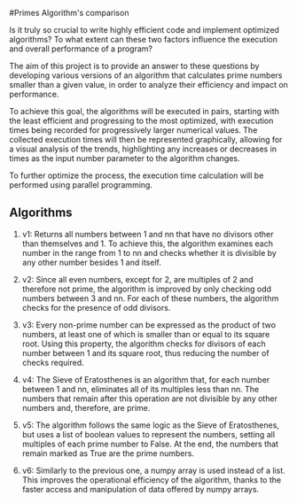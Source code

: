 #Primes Algorithm's comparison 


Is it truly so crucial to write highly efficient code and implement optimized algorithms? To what extent can these two factors influence the execution and overall performance of a program?

The aim of this project is to provide an answer to these questions by developing various versions of an algorithm that calculates prime numbers smaller than a given value, in order to analyze their efficiency and impact on performance.

To achieve this goal, the algorithms will be executed in pairs, starting with the least efficient and progressing to the most optimized, with execution times being recorded for progressively larger numerical values. The collected execution times will then be represented graphically, allowing for a visual analysis of the trends, highlighting any increases or decreases in times as the input number parameter to the algorithm changes.

To further optimize the process, the execution time calculation will be performed using parallel programming.

## Algorithms
1) v1: Returns all numbers between 1 and nn that have no divisors other than themselves and 1. To achieve this, the algorithm examines each number in the range from 1 to nn and checks whether it is divisible by any other number besides 1 and itself.

2) v2: Since all even numbers, except for 2, are multiples of 2 and therefore not prime, the algorithm is improved by only checking odd numbers between 3 and nn. For each of these numbers, the algorithm checks for the presence of odd divisors.

3) v3: Every non-prime number can be expressed as the product of two numbers, at least one of which is smaller than or equal to its square root. Using this property, the algorithm checks for divisors of each number between 1 and its square root, thus reducing the number of checks required.

4) v4: The Sieve of Eratosthenes is an algorithm that, for each number between 1 and nn, eliminates all of its multiples less than nn. The numbers that remain after this operation are not divisible by any other numbers and, therefore, are prime.

5) v5: The algorithm follows the same logic as the Sieve of Eratosthenes, but uses a list of boolean values to represent the numbers, setting all multiples of each prime number to False. At the end, the numbers that remain marked as True are the prime numbers.

6) v6: Similarly to the previous one, a numpy array is used instead of a list. This improves the operational efficiency of the algorithm, thanks to the faster access and manipulation of data offered by numpy arrays.
